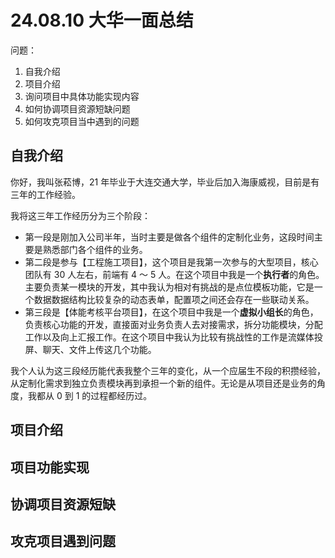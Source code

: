 # 24.08.10 大华一面总结

问题：

1. 自我介绍
2. 项目介绍
3. 询问项目中具体功能实现内容
4. 如何协调项目资源短缺问题
5. 如何攻克项目当中遇到的问题

## 自我介绍

你好，我叫张菘博，21 年毕业于大连交通大学，毕业后加入海康威视，目前是有三年的工作经验。

我将这三年工作经历分为三个阶段：

- 第一段是刚加入公司半年，当时主要是做各个组件的定制化业务，这段时间主要是熟悉部门各个组件的业务。
- 第二段是参与【工程施工项目】，这个项目是我第一次参与的大型项目，核心团队有 30 人左右，前端有 4 ～ 5 人。在这个项目中我是一个**执行者**的角色。主要负责某一模块的开发，其中我认为相对有挑战的是点位模板功能，它是一个数据数据结构比较复杂的动态表单，配置项之间还会存在一些联动关系。
- 第三段是【体能考核平台项目】，在这个项目中我是一个**虚拟小组长**的角色，负责核心功能的开发，直接面对业务负责人去对接需求，拆分功能模块，分配工作以及向上汇报工作。在这个项目中我认为比较有挑战性的工作是流媒体投屏、聊天、文件上传这几个功能。

我个人认为这三段经历能代表我整个三年的变化，从一个应届生不段的积攒经验，从定制化需求到独立负责模块再到承担一个新的组件。无论是从项目还是业务的角度，我都从 0 到 1 的过程都经历过。

## 项目介绍

## 项目功能实现

## 协调项目资源短缺

## 攻克项目遇到问题

